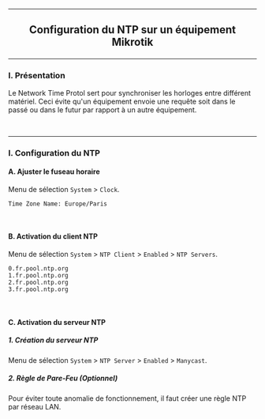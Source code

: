 ----------------------------------------------------------------------------------------------------------------------------------------------------------------------------------------------
## <p align='center'> Configuration du NTP sur un équipement Mikrotik </p>

----------------------------------------------------------------------------------------------------------------------------------------------------------------------------------------------
### I. Présentation
Le Network Time Protol sert pour synchroniser les horloges entre différent matériel. Ceci évite qu'un équipement envoie une requête soit dans le passé ou dans le futur par rapport à un autre équipement.

<br />

----------------------------------------------------------------------------------------------------------------------------------------------------------------------------------------------
### I. Configuration du NTP
#### A. Ajuster le fuseau horaire
Menu de sélection `System` > `Clock`.
```
Time Zone Name: Europe/Paris
```

<br />

#### B. Activation du client NTP
Menu de sélection `System` > `NTP Client` > `Enabled` > `NTP Servers`.
```
0.fr.pool.ntp.org
1.fr.pool.ntp.org
2.fr.pool.ntp.org
3.fr.pool.ntp.org
```

<br />

#### C. Activation du serveur NTP
##### 1. Création du serveur NTP
Menu de sélection `System` > `NTP Server` > `Enabled` > `Manycast`.

##### 2. Règle de Pare-Feu (Optionnel)
Pour éviter toute anomalie de fonctionnement, il faut créer une règle NTP par réseau LAN.

